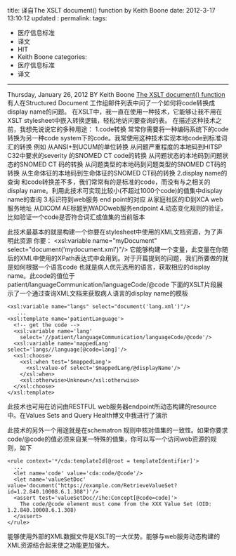 title:    译自The XSLT document() function  by  Keith Boone
date:  2012-3-17 13:10:12
updated	:
permalink:
tags:
- 医疗信息标准
- 译文
- HIT
- Keith Boone
categories:
- 医疗信息标准
- 译文
---

Thursday, January 26, 2012  BY Keith Boone
[The XSLT document() function](http://motorcycleguy.blogspot.com/2012/01/using-xslt-document-function-to-look-up.html)
有人在Structured Document 工作组邮件列表中问了一个如何将code转换成display name的问题。
在XSLT中，我一直在使用一种技术，它能够让我不用在XSLT stylesheet中嵌入转换逻辑，轻松地访问要查询的表。
在描述这种技术之前，我想先说说它的多种用途：
1.code转换
常常你需要将一种编码系统下的code转换为另一种code system下的code。我常使用这种技术实现本地code到标准词汇的转换 例如
从ANSI+到UCUM的单位转换
从问题严重程度的本地码到HITSP C32中要求的severity 的SNOMED CT code的转换
从问题状态的本地码到问题状态的SNOMED CT 码的转换
从问题类型的本地码到问题类型的SNOMED CT码的转换
从生命体征的本地码到生命体征的SNOMED CT码的转换
2.display name的查询 和code转换差不多，我们常常有的是标准的code，而没有与之相关的display name。利用此技术可实现比较小(不超过1000个code)的值集中display name的查询
3.标识符到web服务 end point的对应
从家庭社区的ID到XCA web服务地址
从DICOM AE标题到WADOweb服务endpoint
4.动态变化规则的验证，比如验证一个code是否符合词汇或值集的当前版本

此技术最基本的就是构建一个你要在stylesheet中使用的XML文档资源，为了声明此资源 你要：
<xsl:variable name="myDocument" select="document('mydocument.xml')"/>
它能够构建一个变量，此变量在你随后的XML中使用的XPath表达式中会用到。对于开篇提到的问题，我们所要做的就是如何根据一个语言code 也就是病人优先选用的语言，获取相应的display name。此code的值位于patient/languageCommunication/languageCode/@code
下面的XSLT片段展示了一个通过查询XML文档来获取病人语言的display name的模板
```
<xsl:variable name="langs" select="document('lang.xml')"/>
   ...
<xsl:template name='patientLanguage'>
  <!-- get the code -->
  <xsl:variable name='lang'
    select='//patient/languageCommunication/languageCode/@code'/>
  <xsl:variable name='mappedLang' select='langs//language[@code=lang]'/>
  <xsl:choose>
    <xsl:when test='$mappedLang'>
      <xsl:value-of select='$mappedLang/@displayName'/>
    </xsl:when>
    <xsl:otherwise>Unknown</xsl:otherwise>
  </xsl:choose>
</xsl:template>
```
此技术也可用在访问由RESTFUL web服务器endpoint所动态构建的resource中。在Values Sets and Query Health博文中我进行了演示

此技术的另外一个用途就是在schematron 规则中核对值集的一致性。如果你要求code/@code的值必须来自某一特殊的值集，你可以写一个访问web资源的规则，如下
```
<rule context='*/cda:templateId[@root = templateIdentifier]'>
  ...
  <let name='code' value='cda:code/@code'/>
  <let name='valueSetDoc' value='document("https://example.com/RetrieveValueSet?id=1.2.840.10008.6.1.308")'/>
  <assert test='valueSetDoc//ihe:Concept[@code=code]'>
    The code/@code element must come from the XXX Value Set (OID: 1.2.840.10008.6.1.308)
  </assert>
</rule>
```
能够使用外部的XML数据文件是XSLT的一大优势。能够与web服务动态构建的XML资源结合起来使之功能更加强大。
